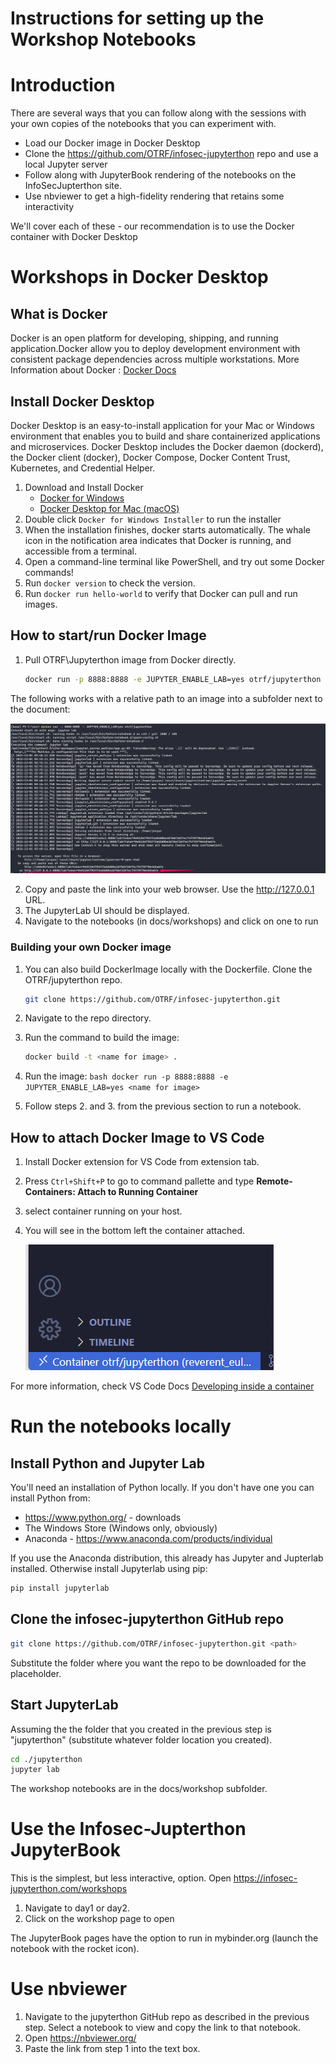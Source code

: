 # Instructions for setting up the Workshop Notebooks

# Introduction

There are several ways that you can follow along with the sessions 
with your own copies of the notebooks that you can experiment with.
- Load our Docker image in Docker Desktop
- Clone the https://github.com/OTRF/infosec-jupyterthon repo and use a local Jupyter server
- Follow along with JupyterBook rendering of the notebooks on the InfoSecJupterthon site.
- Use nbviewer to get a high-fidelity rendering that retains some interactivity

We'll cover each of these - our recommendation is to use the Docker container with Docker Desktop

# Workshops in Docker Desktop

## What is Docker
Docker is an open platform for developing, shipping, and running application.Docker allow you to deploy development environment with consistent package dependencies across multiple workstations.
More Information about Docker : [Docker Docs](https://docs.docker.com/get-started/overview/)

## Install Docker Desktop
Docker Desktop is an easy-to-install application for your Mac or Windows environment that enables you to build and share containerized applications and microservices. Docker Desktop includes the Docker daemon (dockerd), the Docker client (docker), Docker Compose, Docker Content Trust, Kubernetes, and Credential Helper. 

1. Download and Install Docker 
    - [Docker for Windows](https://hub.docker.com/editions/community/docker-ce-desktop-windows) 
    - [Docker Desktop for Mac (macOS)](https://docs.docker.com/desktop/mac/install/)
2. Double click `Docker for Windows Installer` to run the installer
3. When the installation finishes, docker starts automatically. The whale icon in the notification area indicates that Docker is running, and accessible from a terminal.
4. Open a command-line terminal like PowerShell, and try out some Docker commands!
5. Run `docker version` to check the version.
6. Run `docker run hello-world` to verify that Docker can pull and run images.

## How to start/run Docker Image

 1. Pull OTRF\Jupyterthon image from Docker directly.

    ```bash
    docker run -p 8888:8888 -e JUPYTER_ENABLE_LAB=yes otrf/jupyterthon
    ```

The following works with a relative path to an image into a subfolder next to the document:

<img src="./docs/images/rundockerimage.png" alt="Screenshot showing docker image pull and run">

2. Copy and paste the link into your web browser. Use the http://127.0.0.1 URL.
3. The JupyterLab UI should be displayed.
4. Navigate to the notebooks (in docs/workshops) and click on one to run

### Building your own Docker image
 1. You can also build DockerImage locally with the Dockerfile. Clone the OTRF/jupyterthon repo.
 
    ```bash
    git clone https://github.com/OTRF/infosec-jupyterthon.git
    ```
 2. Navigate to the repo directory.
 3. Run the command to build the image:
    ```bash
    docker build -t <name for image> .
    ```
  4. Run the image:
    ```bash
    docker run -p 8888:8888 -e JUPYTER_ENABLE_LAB=yes <name for image>
    ```
  5. Follow steps 2. and 3. from the previous section to run a notebook.

## How to attach Docker Image to VS Code
1. Install Docker extension for VS Code from extension tab.
2. Press `Ctrl+Shift+P` to go to command pallette and type **Remote-Containers: Attach to Running Container**
3. select container running on your host.
4. You will see in the bottom left the container attached.

    <img src="./docs/images/vscode-docker.png" alt="Screenshot showing docker image pull and run">

For more information, check VS Code Docs [Developing inside a container](https://code.visualstudio.com/docs/remote/containers)

# Run the notebooks locally

## Install Python and Jupyter Lab
You'll need an installation of Python locally. If you don't have one you can install Python from:
- https://www.python.org/ - downloads
- The Windows Store (Windows only, obviously)
- Anaconda - https://www.anaconda.com/products/individual

If you use the Anaconda distribution, this already has Jupyter and Jupterlab installed. Otherwise install Jupyterlab using pip:

```bash
pip install jupyterlab
```

## Clone the infosec-jupyterthon GitHub repo

```bash
git clone https://github.com/OTRF/infosec-jupyterthon.git <path>
```
Substitute the folder where you want the repo to be downloaded for the <path> placeholder.

## Start JupyterLab

Assuming the the folder that you created in the previous step is "jupyterthon" (substitute whatever folder location you created).

```bash
cd ./jupyterthon
jupyter lab
```

The workshop notebooks are in the docs/workshop subfolder.


# Use the Infosec-Jupterthon JupyterBook

This is the simplest, but less interactive, option.
Open https://infosec-jupyterthon.com/workshops

1. Navigate to day1 or day2.
2. Click on the workshop page to open

The JupyterBook pages have the option to run in mybinder.org (launch the notebook with the rocket icon).

# Use nbviewer

1. Navigate to the jupyterthon GitHub repo as described in the previous step. Select a notebook to view and copy the link to that notebook.
2. Open https://nbviewer.org/
3. Paste the link from step 1 into the text box.
